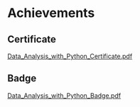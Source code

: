 

# Achievements
## Certificate
[Data_Analysis_with_Python_Certificate.pdf](https://prod-files-secure.s3.us-west-2.amazonaws.com/03e82b26-cccb-4906-bb56-adabcbdc0655/1aa3a050-2338-4a85-85d5-899bad17a31c/Data_Analysis_with_Python_Certificate.pdf?X-Amz-Algorithm=AWS4-HMAC-SHA256&X-Amz-Content-Sha256=UNSIGNED-PAYLOAD&X-Amz-Credential=ASIAZI2LB466THFD6XLJ%2F20250131%2Fus-west-2%2Fs3%2Faws4_request&X-Amz-Date=20250131T122813Z&X-Amz-Expires=3600&X-Amz-Security-Token=IQoJb3JpZ2luX2VjELT%2F%2F%2F%2F%2F%2F%2F%2F%2F%2FwEaCXVzLXdlc3QtMiJHMEUCIQCwhNRIjVTEAQXE3DovkU3OgpYspra5MGz8wjHb93BZMQIgF%2BX0TD41FhMNRe%2BhRBVj4c54%2FvdYg7APPB3ChiraJy8qiAQIvf%2F%2F%2F%2F%2F%2F%2F%2F%2F%2FARAAGgw2Mzc0MjMxODM4MDUiDDB%2FeVSTRfADE%2B4DKSrcA0PA6q7BHXqjRb5UGxiJRYrN9%2BTUFZNs8szYANt59c3EVKV7ZLec5uNBf7t0lC4cCpD9RHpDLe%2FK8F%2BiK4elHWwo7brZ%2BvLXgFtDHU1YXNGaBV3jPNPsvkk03IjDmFQX0B8obY2G9jMULIUFl8nTQtgehkatq9%2Bvln34EK3wSwR9MaBKOFrDaCxxqwJ5%2F8KnMf4O%2FgYihscpXdnS%2BvYPLxGvl0Bg0B7080nQoCvIOxAbsCAxtMPLMOAWyEN4IQe5eTtspZS5a2%2BMmg7AtStobpha076hwC%2FXW02ewxLvX%2BLb5JPV9xgWmCqaWoyKX%2B6UITRs%2Bda55VEZ2IsS%2B7rashquM4nBbgStTT1HwAd0DoZb%2FUSk%2FFryECf%2B172bRGDuDcMGnMCvAsp3bOKQBGFZQVGmEiWO2R64QmE3QyP0V6FgQqDi2rWchxqN41e6OySj99JtZzz3i4sZ76AmLwqGNjSwpMmm3pA9j%2FfljM2OOzSVZ6oTW4Hw7lOROr5hJBAs5HD%2BRLGM7Il2SbBiwpDNYvHZaXYTmM8rxIhrSb5iLiD045P0lSFvQPjy8HyIwF4ca8ILBOnl%2F6DCGENDkZKpINdaZGbAYipFYeVO1IKSreY9X2MjKuAqkczGlMN%2BMJL08rwGOqUBr9k54MAk2gCR6ICl78sDX465YTvlrMccZ6x3fnc7wRAM97kxYj%2FXqfyK8XE%2FFT8JJv6rXfJyo%2BWCr0HX3gG6ApYIbdiXwc37imaDrNCVJWxS2gc0T53kTvnsP%2BmIwV6OeKafhR7%2FRz1%2F4zw9o65EbYgrseTWsp7KlHLXHNrz%2B173YU8nuh4cC24%2BWWNTmFEcR7jXXTKkEWMKxemHLN0v2P2OR%2FPY&X-Amz-Signature=da1650c6c015dbe47c298435b4ffe62ab47fff2a0702c26b68c9c3875c3dd42f&X-Amz-SignedHeaders=host&x-id=GetObject)
## Badge
[Data_Analysis_with_Python_Badge.pdf](https://prod-files-secure.s3.us-west-2.amazonaws.com/03e82b26-cccb-4906-bb56-adabcbdc0655/4fa9bcf8-b584-40dd-8775-c0bfadf6a6f0/Data_Analysis_with_Python_Badge.pdf?X-Amz-Algorithm=AWS4-HMAC-SHA256&X-Amz-Content-Sha256=UNSIGNED-PAYLOAD&X-Amz-Credential=ASIAZI2LB466THFD6XLJ%2F20250131%2Fus-west-2%2Fs3%2Faws4_request&X-Amz-Date=20250131T122813Z&X-Amz-Expires=3600&X-Amz-Security-Token=IQoJb3JpZ2luX2VjELT%2F%2F%2F%2F%2F%2F%2F%2F%2F%2FwEaCXVzLXdlc3QtMiJHMEUCIQCwhNRIjVTEAQXE3DovkU3OgpYspra5MGz8wjHb93BZMQIgF%2BX0TD41FhMNRe%2BhRBVj4c54%2FvdYg7APPB3ChiraJy8qiAQIvf%2F%2F%2F%2F%2F%2F%2F%2F%2F%2FARAAGgw2Mzc0MjMxODM4MDUiDDB%2FeVSTRfADE%2B4DKSrcA0PA6q7BHXqjRb5UGxiJRYrN9%2BTUFZNs8szYANt59c3EVKV7ZLec5uNBf7t0lC4cCpD9RHpDLe%2FK8F%2BiK4elHWwo7brZ%2BvLXgFtDHU1YXNGaBV3jPNPsvkk03IjDmFQX0B8obY2G9jMULIUFl8nTQtgehkatq9%2Bvln34EK3wSwR9MaBKOFrDaCxxqwJ5%2F8KnMf4O%2FgYihscpXdnS%2BvYPLxGvl0Bg0B7080nQoCvIOxAbsCAxtMPLMOAWyEN4IQe5eTtspZS5a2%2BMmg7AtStobpha076hwC%2FXW02ewxLvX%2BLb5JPV9xgWmCqaWoyKX%2B6UITRs%2Bda55VEZ2IsS%2B7rashquM4nBbgStTT1HwAd0DoZb%2FUSk%2FFryECf%2B172bRGDuDcMGnMCvAsp3bOKQBGFZQVGmEiWO2R64QmE3QyP0V6FgQqDi2rWchxqN41e6OySj99JtZzz3i4sZ76AmLwqGNjSwpMmm3pA9j%2FfljM2OOzSVZ6oTW4Hw7lOROr5hJBAs5HD%2BRLGM7Il2SbBiwpDNYvHZaXYTmM8rxIhrSb5iLiD045P0lSFvQPjy8HyIwF4ca8ILBOnl%2F6DCGENDkZKpINdaZGbAYipFYeVO1IKSreY9X2MjKuAqkczGlMN%2BMJL08rwGOqUBr9k54MAk2gCR6ICl78sDX465YTvlrMccZ6x3fnc7wRAM97kxYj%2FXqfyK8XE%2FFT8JJv6rXfJyo%2BWCr0HX3gG6ApYIbdiXwc37imaDrNCVJWxS2gc0T53kTvnsP%2BmIwV6OeKafhR7%2FRz1%2F4zw9o65EbYgrseTWsp7KlHLXHNrz%2B173YU8nuh4cC24%2BWWNTmFEcR7jXXTKkEWMKxemHLN0v2P2OR%2FPY&X-Amz-Signature=60d1ef799e5b048af5123e27fbf304ad313b771369a089feb1df673feed2348b&X-Amz-SignedHeaders=host&x-id=GetObject)

